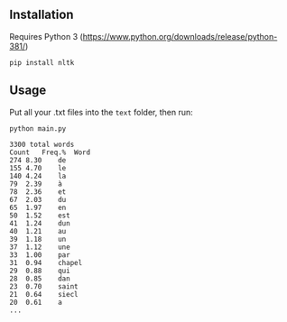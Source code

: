 ## Installation
Requires Python 3 (https://www.python.org/downloads/release/python-381/)

`pip install nltk`

## Usage

Put all your .txt files into the `text` folder, then run:

`python main.py`

```
3300 total words
Count	Freq.%	Word
274	8.30	de
155	4.70	le
140	4.24	la
79	2.39	à
78	2.36	et
67	2.03	du
65	1.97	en
50	1.52	est
41	1.24	dun
40	1.21	au
39	1.18	un
37	1.12	une
33	1.00	par
31	0.94	chapel
29	0.88	qui
28	0.85	dan
23	0.70	saint
21	0.64	siecl
20	0.61	a
...
```

